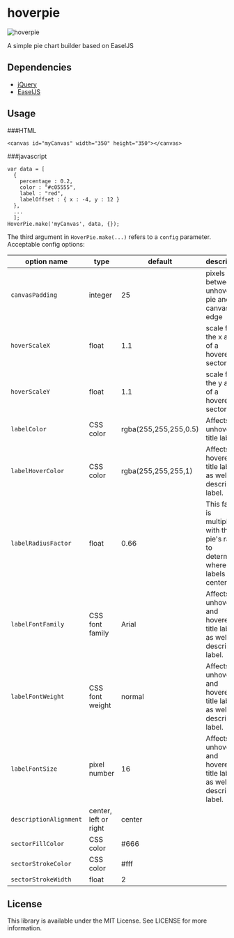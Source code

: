 hoverpie
========

![hoverpie](http://f.cl.ly/items/3I2v3V3R0K341t1q2p08/Screen%20Shot%202013-09-13%20at%205.21.23%20PM.png)

A simple pie chart builder based on EaselJS

Dependencies
--------

- [jQuery](http://jquery.com/)
- [EaselJS](http://www.createjs.com/#!/EaselJS)

Usage
--------

###HTML

    <canvas id="myCanvas" width="350" height="350"></canvas>

###javascript

    var data = [
      {
        percentage : 0.2,
        color : "#c05555",
        label : "red",
        labelOffset : { x : -4, y : 12 }
      },
      ...
      ];
    HoverPie.make('myCanvas', data, {});
    
The third argument in `HoverPie.make(...)` refers to a `config` parameter. Acceptable config options:

<table>
  <thead>
    <tr>
      <th>option name</th>
      <th>type</th>
      <th>default</th>
      <th>description</th>
    </tr>
  </thead>
  <tbody>
    <tr>
      <td><code>canvasPadding</code></td>
      <td>integer</td>
      <td>25</td>
      <td>pixels between unhovered pie and canvas edge</td>
    </tr>
    <tr>
      <td><code>hoverScaleX</code></td>
      <td>float</td>
      <td>1.1</td>
      <td>scale for the x axis of a hovered pie sector</td>
    </tr>
    <tr>
      <td><code>hoverScaleY</code></td>
      <td>float</td>
      <td>1.1</td>
      <td>scale for the y axis of a hovered pie sector</td>
    </tr>
    <tr>
      <td><code>labelColor</code></td>
      <td>CSS color</td>
      <td>rgba(255,255,255,0.5)</td>
      <td>Affects unhovered title label.</td>
    </tr>
    <tr>
      <td><code>labelHoverColor</code></td>
      <td>CSS color</td>
      <td>rgba(255,255,255,1)</td>
      <td>Affects hovered title label as well as description label.</td>
    <tr>
      <td><code>labelRadiusFactor</code></td>
      <td>float</td>
      <td>0.66</td>
      <td>This factor is multiplied with the pie's radius to determine where the labels are centered.</td>
    </tr>
    <tr>
      <td><code>labelFontFamily</code></td>
      <td>CSS font family</td>
      <td>Arial</td>
      <td>Affects unhovered and hovered title labels, as well as description label.</td>
    </tr>
    <tr>
      <td><code>labelFontWeight</code></td>
      <td>CSS font weight</td>
      <td>normal</td>
      <td>Affects unhovered and hovered title labels, as well as description label.</td>
    </tr>
    <tr>
      <td><code>labelFontSize</code></td>
      <td>pixel number</td>
      <td>16</td>
      <td>Affects unhovered and hovered title labels, as well as description label.</td>
    </tr>
    <tr>
      <td><code>descriptionAlignment</code></td>
      <td>center, left or right</td>
      <td>center</td>
      <td></td>
    </tr>
    <tr>
      <td><code>sectorFillColor</code></td>
      <td>CSS color</td>
      <td>#666</td>
      <td></td>
    </tr>
    <tr>
      <td><code>sectorStrokeColor</code></td>
      <td>CSS color</td>
      <td>#fff</td>
      <td></td>
    </tr>
    <tr>
      <td><code>sectorStrokeWidth</code></td>
      <td>float</td>
      <td>2</td>
      <td></td>
    </tr>
  </tbody>
</table>

License
-------

This library is available under the MIT License. See LICENSE for more information.